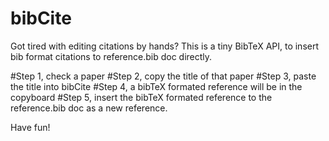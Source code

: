 # bibCite

Got tired with editing citations by hands? 
This is a tiny BibTeX API, to insert bib format citations to reference.bib doc directly.

#Step 1, check a paper
#Step 2, copy the title of that paper
#Step 3, paste the title into bibCite
#Step 4, a bibTeX formated reference will be in the copyboard
#Step 5, insert the bibTeX formated reference to the reference.bib doc as a new reference. 

Have fun! 